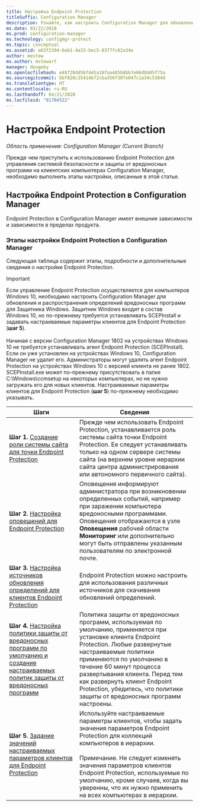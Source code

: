 ```yaml
---
title: Настройка Endpoint Protection
titleSuffix: Configuration Manager
description: Узнайте, как настроить Configuration Manager для обновления и распространения определений вредоносных программ для Защитника Windows.
ms.date: 03/22/2018
ms.prod: configuration-manager
ms.technology: configmgr-protect
ms.topic: conceptual
ms.assetid: e63f2394-6eb1-4a33-bec5-8377fc62a34e
author: mestew
ms.author: mstewart
manager: dougeby
ms.openlocfilehash: e48f20dd56f445a10faa485b8bb7e86dbb05f75a
ms.sourcegitcommit: bbf820c35414bf2cba356f30fe047c1a34c5384d
ms.translationtype: HT
ms.contentlocale: ru-RU
ms.lasthandoff: 04/21/2020
ms.locfileid: "81704522"
---
```

# <a name="configure-endpoint-protection"></a>Настройка Endpoint Protection

*Область применения: Configuration Manager (Current Branch)*

Прежде чем приступить к использованию Endpoint Protection для управления системой безопасности и защиты от вредоносных программ на клиентских компьютерах Configuration Manager, необходимо выполнить этапы настройки, описанные в этой статье.  

## <a name="how-to-configure-endpoint-protection-in-configuration-manager"></a>Настройка Endpoint Protection в Configuration Manager  
 Endpoint Protection в Configuration Manager имеет внешние зависимости и зависимости в пределах продукта.  

### <a name="steps-to-configure-endpoint-protection-in-configuration-manager"></a>Этапы настройки Endpoint Protection в Configuration Manager  
 Следующая таблица содержит этапы, подробности и дополнительные сведения о настройке Endpoint Protection.  

> [!IMPORTANT]  
>  Если управление Endpoint Protection осуществляется для компьютеров Windows 10, необходимо настроить Configuration Manager для обновления и распространения определений вредоносных программ для Защитника Windows. Защитник Windows входит в состав Windows 10, но по-прежнему требуется устанавливать SCEPInstall и задавать настраиваемые параметры клиентов для Endpoint Protection (**шаг 5**). </br> </br>
> Начиная с версии Configuration Manager 1802 на устройствах Windows 10 не требуется устанавливать агент Endpoint Protection (SCEPInstall). Если он уже установлен на устройствах Windows 10, Configuration Manager не удалит его. Администраторы могут удалять агент Endpoint Protection на устройствах Windows 10 с версией клиента не ранее 1802. SCEPInstall.exe может по-прежнему присутствовать в папке C:\Windows\ccmsetup на некоторых компьютерах, но не нужно загружать его для новых клиентов. Настраиваемые параметры клиентов для Endpoint Protection (**шаг 5**) по-прежнему необходимо указывать. <!--503654-->

|Шаги|Сведения|  
|-----------|-------------|  
|**Шаг 1.** [Создание роли системы сайта для точки Endpoint Protection](endpoint-protection-site-role.md)|Прежде чем использовать Endpoint Protection, устанавливается роль системы сайта точки Endpoint Protection. Ее следует устанавливать только на одном сервере системы сайта (на верхнем уровне иерархии сайта центра администрирования или автономного первичного сайта). |  
|**Шаг 2.** [Настройка оповещений для Endpoint Protection](endpoint-configure-alerts.md)|Оповещения информируют администратора при возникновении определенных событий, например при заражении компьютера вредоносными программами. Оповещения отображаются в узле **Оповещения** рабочей области **Мониторинг** или дополнительно могут быть отправлены указанным пользователям по электронной почте. |  
|**Шаг 3.** [Настройка источников обновления определений для клиентов Endpoint Protection](endpoint-definition-updates.md)|Endpoint Protection можно настроить для использования различных источников для скачивания обновлений определений. |  
|**Шаг 4.** [Настройка политики защиты от вредоносных программ по умолчанию и создание настраиваемых политик защиты от вредоносных программ](endpoint-antimalware-policies.md)|Политика защиты от вредоносных программ, используемая по умолчанию, применяется при установке клиента Endpoint Protection. Любые развернутые настраиваемые политики применяются по умолчанию в течение 60 минут процесса развертывания клиента. Перед тем как развернуть клиент Endpoint Protection, убедитесь, что политики защиты от вредоносных программ настроены. |  
|**Шаг 5**. [Задание значений настраиваемых параметров клиентов для Endpoint Protection](endpoint-protection-configure-client.md)|Используйте настраиваемые параметры клиентов, чтобы задать значения параметров Endpoint Protection для коллекций компьютеров в иерархии.<br /><br /> Примечание. Не следует изменять значения параметров клиентов Endpoint Protection, используемые по умолчанию, кроме случаев, когда вы уверенны, что их нужно применить на всех компьютерах в иерархии. |  
